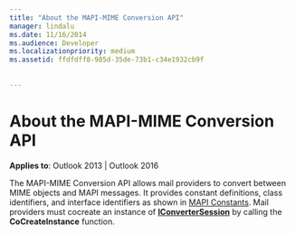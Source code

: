 ```yaml
---
title: "About the MAPI-MIME Conversion API"
manager: lindalu
ms.date: 11/16/2014
ms.audience: Developer
ms.localizationpriority: medium
ms.assetid: ffdfdff8-985d-35de-73b1-c34e1932cb9f
 
 
---
```


# About the MAPI-MIME Conversion API

  
  
**Applies to**: Outlook 2013 | Outlook 2016 
  
The MAPI-MIME Conversion API allows mail providers to convert between MIME objects and MAPI messages. It provides constant definitions, class identifiers, and interface identifiers as shown in [MAPI Constants](mapi-constants.md). Mail providers must cocreate an instance of **[IConverterSession](iconvertersessioniunknown.md)** by calling the **CoCreateInstance** function. 
  

